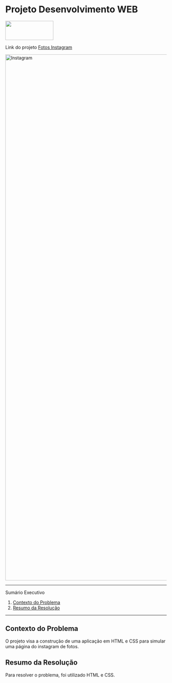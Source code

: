 # Projeto Desenvolvimento WEB

<div>
<img src="https://github.com/leonardod7/Robotron_JavaScript_Project/assets/107505958/11d62e7a-d984-461d-94fe-bb35d69fc14e" width='150px' height='60px'
</div>


<div>
  <p> Link do projeto
    <a href=""> Fotos Instagram </a>
   </p>
</div>


<div>
  <img width="1645" alt="Instagram" src="https://github.com/leonardod7/Instagram_WebPage_Project/assets/107505958/3cb691d3-f538-4c06-b575-8af1f987db6f"
</div>



*******
Sumário Executivo
 1. [Contexto do Problema](#contextodoproblema)
 2. [Resumo da Resolução](#resumo)



*******


<div id='contextoproblema'/>

## Contexto do Problema

O projeto visa a construção de uma aplicação em HTML e CSS para simular uma página do instagram de fotos.


<div id='resumo'/>

## Resumo da Resolução

Para resolver o problema, foi utilizado HTML e CSS.
